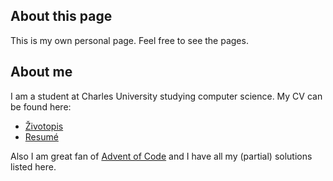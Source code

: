 ## About this page

This is my own personal page. Feel free to see the pages.

## About me

I am a student at Charles University studying computer science. My CV can be found here:

- [Životopis](./resources/CV_cs.pdf)
- [Resumé](./resources/CV_en.pdf)

Also I am great fan of [Advent of Code](/adventofcode.md) and I have all my (partial) solutions listed here.
